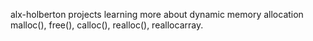 alx-holberton projects
learning more about dynamic memory allocation
malloc(), free(), calloc(), realloc(), reallocarray.